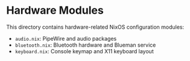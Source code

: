 # Hardware Modules

This directory contains hardware-related NixOS configuration modules:

- `audio.nix`: PipeWire and audio packages
- `bluetooth.nix`: Bluetooth hardware and Blueman service
- `keyboard.nix`: Console keymap and X11 keyboard layout

